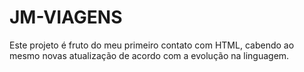 # JM-VIAGENS

Este projeto é fruto do meu primeiro contato com HTML, cabendo ao mesmo novas atualização de acordo com a evolução na linguagem.
